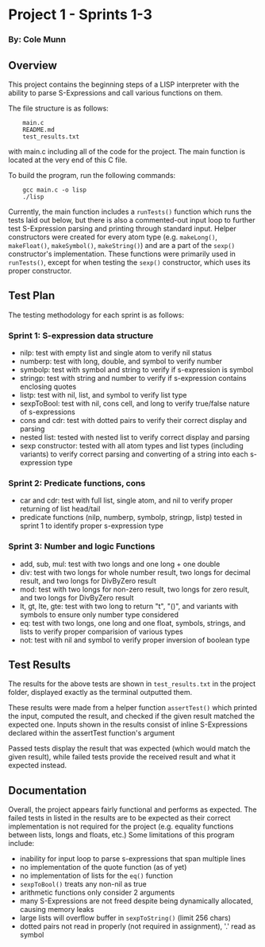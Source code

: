 # Project 1 - Sprints 1-3
### By: Cole Munn

## Overview
This project contains the beginning steps of a LISP interpreter with the ability to parse S-Expressions and call various functions on them.

The file structure is as follows:
```
	main.c
	README.md
	test_results.txt
```
with main.c including all of the code for the project. The main function is located at the very end of this C file.

To build the program, run the following commands:
```
	gcc main.c -o lisp
	./lisp
```

Currently, the main function includes a `runTests()` function which runs the tests laid out below, but there is also a commented-out input loop to further test S-Expression parsing and printing through standard input. Helper constructors were created for every atom type (e.g. `makeLong()`, `makeFloat()`, `makeSymbol()`, `makeString()`) and are a part of the `sexp()` constructor's implementation. These functions were primarily used in `runTests()`, except for when testing the `sexp()` constructor, which uses its proper constructor.
## Test Plan
The testing methodology for each sprint is as follows:
### Sprint 1: S-expression data structure
- nilp: test with empty list and single atom to verify nil status
- numberp: test with long, double, and symbol to verify number
- symbolp: test with symbol and string to verify if s-expression is symbol
- stringp: test with string and number to verify if s-expression contains enclosing quotes
- listp: test with nil, list, and symbol to verify list type
- sexpToBool: test with nil, cons cell, and long to verify true/false nature of s-expressions
- cons and cdr: test with dotted pairs to verify their correct display and parsing
- nested list: tested with nested list to verify correct display and parsing
- sexp constructor: tested with all atom types and list types (including variants) to verify correct parsing and converting of a string into each s-expression type
### Sprint 2: Predicate functions, cons
- car and cdr: test with full list, single atom, and nil to verify proper returning of list head/tail
- predicate functions (nilp, numberp, symbolp, stringp, listp) tested in sprint 1 to identify proper s-expression type
### Sprint 3: Number and logic Functions
- add, sub, mul: test with two longs and one long + one double
- div: test with two longs for whole number result, two longs for decimal result, and two longs for DivByZero result
- mod: test with two longs for non-zero result, two longs for zero result, and two longs for DivByZero result
- lt, gt, lte, gte: test with two long to return "t", "()", and variants with symbols to ensure only number type considered
- eq: test with two longs, one long and one float, symbols, strings, and lists to verify proper comparision of various types
- not: test with nil and symbol to verify proper inversion of boolean type

## Test Results
The results for the above tests are shown in `test_results.txt` in the project folder, displayed exactly as the terminal outputted them.

These results were made from a helper function `assertTest()` which printed the input, computed the result, and checked if the given result matched the expected one. 
Inputs shown in the results consist of inline S-Expressions declared within the assertTest function's argument

Passed tests display the result that was expected (which would match the given result), while failed tests provide the received result and what it expected instead.
## Documentation
Overall, the project appears fairly functional and performs as expected. The failed tests in listed in the results are to be expected as their correct implementation is not required for the project (e.g. equality functions between lists, longs and floats, etc.)
Some limitations of this program include:
- inability for input loop to parse s-expressions that span multiple lines
- no implementation of the quote function (as of yet)
- no implementation of lists for the `eq()` function
- `sexpToBool()` treats any non-nil as true
- arithmetic functions only consider 2 arguments
- many S-Expressions are not freed despite being dynamically allocated, causing memory leaks
- large lists will overflow buffer in `sexpToString()` (limit 256 chars)
- dotted pairs not read in properly (not required in assignment), '.' read as symbol
